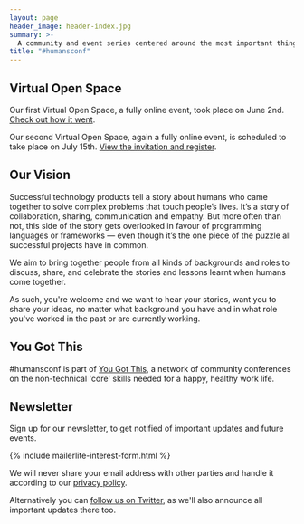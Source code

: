 ```yaml
---
layout: page
header_image: header-index.jpg
summary: >-
  A community and event series centered around the most important thing when it comes to impactful technology products: People & their interactions!
title: "#humansconf"
---
```


## Virtual Open Space

Our first Virtual Open Space, a fully online event, took place on June 2nd. [Check out how it went](/events/2020-06-02-virtual-open-space).

Our second Virtual Open Space, again a fully online event, is scheduled to take place on July 15th. [View the invitation and register](/events/2020-07-15-virtual-open-space).


## Our Vision

Successful technology products tell a story about humans who came together to solve complex problems that touch people’s lives. It’s a story of collaboration, sharing, communication and empathy. But more often than not, this side of the story gets overlooked in favour of programming languages or frameworks — even though it’s the one piece of the puzzle all successful projects have in common.

We aim to bring together people from all kinds of backgrounds and roles to discuss, share, and celebrate the stories and lessons learnt when humans come together.

As such, you're welcome and we want to hear your stories, want you to share your ideas, no matter what background you have and in what role you've worked in the past or are currently working.


## You Got This

#humansconf is part of [You Got This](https://yougotthis.io), a network of community conferences on the non-technical 'core' skills needed for a happy, healthy work life.


## Newsletter

Sign up for our newsletter, to get notified of important updates and future events.

{% include mailerlite-interest-form.html %}

We will never share your email address with other parties and handle it according to our [privacy policy](/imprint).

Alternatively you can [follow us on Twitter](https://twitter.com/humansconf), as we'll also announce all important updates there too.
